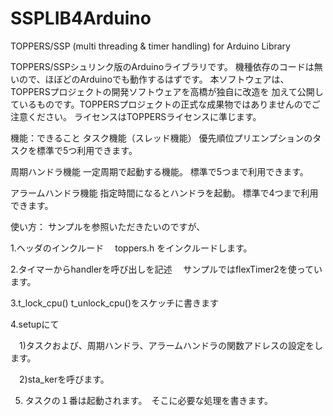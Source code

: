 # SSPLIB4Arduino
TOPPERS/SSP  (multi threading &amp; timer handling) for Arduino Library

TOPPERS/SSPシュリンク版のArduinoライブラリです。
機種依存のコードは無いので、ほぼどのArduinoでも動作するはずです。
本ソフトウェアは、TOPPERSプロジェクトの開発ソフトウェアを高橋が独自に改造を
加えて公開しているものです。TOPPERSプロジェクトの正式な成果物ではありませんのでご注意ください。
ライセンスはTOPPERSライセンスに準じます。

機能：できること
タスク機能（スレッド機能）
優先順位プリエンプションのタスクを標準で5つ利用できます。

周期ハンドラ機能
一定周期で起動する機能。
標準で5つまで利用できます。

アラームハンドラ機能
指定時間になるとハンドラを起動。
標準で4つまで利用できます。

使い方：
サンプルを参照いただきたいのですが、

1.ヘッダのインクルード
　toppers.h をインクルードします。

2.タイマーからhandlerを呼び出しを記述
　サンプルではflexTimer2を使っています。


3.t_lock_cpu() t_unlock_cpu()をスケッチに書きます

4.setupにて

　1)タスクおよび、周期ハンドラ、アラームハンドラの関数アドレスの設定をします。

　2)sta_kerを呼びます。


5. タスクの１番は起動されます。　そこに必要な処理を書きます。

